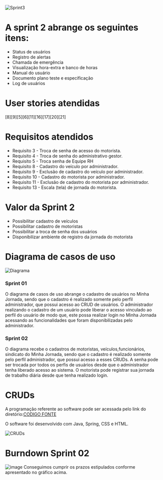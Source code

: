 
![Sprint3](https://github.com/PITime01/Minha-Jornada/blob/SPRINT-3/STORY%20CARDS_sprint3.gif)


# A sprint 2 abrange os seguintes itens:
* Status de usuários
* Registro de alertas
* Chamada de emergência
* Visualização hora-extra e banco de horas
* Manual do usuário
* Documento plano teste e especificação
* Log de usuários



# User stories atendidas
[8][9][5][6][11][16][17][20][21]

# Requisitos atendidos
* Requisito 3 - Troca de senha de acesso do motorista.
* Requisito 4 - Troca de senha do administrativo gestor.
* Requisito 5 - Troca senha de Equipe RH
* Requisito 8 - Cadastro do veículo por administrador.
* Requisito 9 - Exclusão de cadastro do veículo por administrador.
* Requisito 10 - Cadastro do motorista por administrador.
* Requisito 11 - Exclusão de cadastro do motorista por administrador.
* Requisito 13 - Escala (tela) de jornada do motorista.

# Valor da Sprint 2
* Possibilitar cadastro de veículos
* Possibilitar cadastro de motoristas
* Possibilitar a troca de senha dos usuários
* Disponibilizar ambiente de registro da jornada do motorista


# Diagrama de casos de uso

![Diagrama](https://github.com/PITime01/Minha-Jornada/blob/SPRINT-2/SPRINT%202/Diagrama%20com%20sprint%2002.JPG?raw=true)

### Sprint 01
O diagrama de casos de uso abrange o cadastro de usuários no Minha Jornada, sendo que o cadastro é realizado somente pelo perfil administrador, que possui acesso ao CRUD de usuários.
O administrador realizando o cadastro de um usuário pode liberar o acesso vinculado ao perfil do usuário de modo que, este possa realizar login no Minha Jornada acessando as funcionalidades que foram disponibilizadas pelo administrador.

### Sprint 02
O diagrama recebe o cadastros de motoristas, veículos,funcionários, sindicato do Minha Jornada, sendo que o cadastro é realizado somente pelo perfil administrador, que possui acesso a esses CRUDs.
A senha pode ser trocada por todos os perfis de usuários desde que o administrador tenha liberado acesso ao sistema.
O motorista pode registrar sua jornada de trabalho diária desde que tenha realizado login.

# CRUDs
A programação referente ao software pode ser acessada pelo link do diretório:[CODIGO FONTE](https://github.com/PITime01/Minha-Jornada/tree/master/SPRINT%202/codigo-fonte)

O software foi desenvolvido com Java, Spring, CSS e HTML.

![CRUDs](https://github.com/PITime01/Minha-Jornada/blob/SPRINT-2/crud_final_6.gif)


# Burndown Sprint 02
![image](https://user-images.githubusercontent.com/71779649/98684075-84576380-2344-11eb-88d2-4a1677eb4034.png)
Conseguimos cumprir os prazos estipulados conforme apresentado no gráfico acima.

